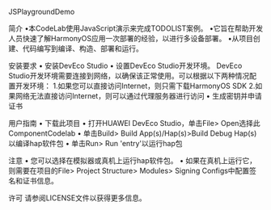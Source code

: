 JSPlaygroundDemo

简介
•本CodeLab使用JavaScript演示来完成TODOLIST案例。
•它旨在帮助开发人员快速了解HarmonyOS应用一次部署的经验，以进行多设备部署。
•从项目创建、代码编写到编译、构造、部署和运行。

安装要求
• 安装DevEco Studio
• 设置DevEco Studio开发环境。 DevEco Studio开发环境需要连接到网络，以确保该正常使用。可以根据以下两种情况配置开发环境：
    1.如果您可以直接访问Internet，则只需下载HarmonyOS SDK
    2.如果网络无法直接访问Internet，则可以通过代理服务器进行访问
• 生成密钥并申请证书

用户指南
• 下载此项目
• 打开HUAWEI DevEco Studio，单击File> Open选择此ComponentCodelab
• 单击Build> Build App(s)/Hap(s)>Build Debug Hap(s)以编译hap软件包
• 单击Run> Run 'entry'以运行hap包

注意
• 您可以选择在模拟器或真机上运行hap软件包。 
• 如果在真机上运行它，则需要在项目的File> Project Structure> Modules> Signing Configs中配置签名和证书信息。
 
许可
请参阅LICENSE文件以获得更多信息。
